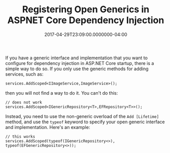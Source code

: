 ﻿---
title: Registering Open Generics in ASPNET Core Dependency Injection
date: "2017-04-29T23:09:00.0000000-04:00"
description: >
featuredImage: /img/aspnetcore-logo.png
---

If you have a generic interface and implementation that you want to configure for dependency injection in ASP.NET Core startup, there is a simple way to do so. If you only use the generic methods for adding services, such as:

`services.AddScoped<IImageService,ImageService>();`

then you will not find a way to do it. You can't do this:

`// does not work `\
`services.AddScoped<IGenericRepository<T>,EFRepository<T>>();`

Instead, you need to use the non-generic overload of the `Add [Lifetime]` method, and use the `typeof` keyword to specify your open generic interface and implementation. Here's an example:

`// this works `\
`services.AddScoped(typeof(IGenericRepository<>), typeof(EFGenericRepository<>));`


